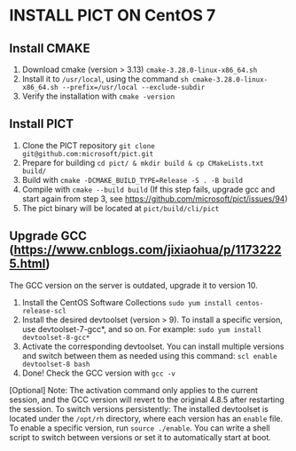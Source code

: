 # INSTALL PICT ON CentOS 7

## Install CMAKE

1. Download cmake (version > 3.13) `cmake-3.28.0-linux-x86_64.sh`
2. Install it to `/usr/local`, using the command `sh cmake-3.28.0-linux-x86_64.sh --prefix=/usr/local --exclude-subdir`
3. Verify the installation with `cmake -version`

## Install PICT

1. Clone the PICT repository `git clone git@github.com:microsoft/pict.git`
2. Prepare for building `cd pict/ & mkdir build & cp CMakeLists.txt build/`
3. Build with `cmake -DCMAKE_BUILD_TYPE=Release -S . -B build`
4. Compile with `cmake --build build` (If this step fails, upgrade gcc and start again from step 3, see https://github.com/microsoft/pict/issues/94)
5. The pict binary will be located at `pict/build/cli/pict`

## Upgrade GCC (https://www.cnblogs.com/jixiaohua/p/11732225.html)

The GCC version on the server is outdated, upgrade it to version 10.

1. Install the CentOS Software Collections `sudo yum install centos-release-scl`
2. Install the desired devtoolset (version > 9). To install a specific version, use devtoolset-7-gcc*, and so on. For example: `sudo yum install devtoolset-8-gcc*`
3. Activate the corresponding devtoolset. You can install multiple versions and switch between them as needed using this command: `scl enable devtoolset-8 bash`
4. Done! Check the GCC version with `gcc -v`

[Optional]
Note: The activation command only applies to the current session, and the GCC version will revert to the original 4.8.5 after restarting the session. To switch versions persistently:
The installed devtoolset is located under the `/opt/rh` directory, where each version has an `enable` file. To enable a specific version, run `source ./enable`.
You can write a shell script to switch between versions or set it to automatically start at boot.
